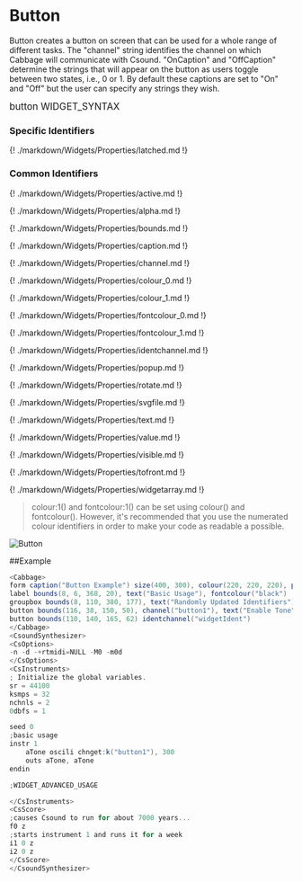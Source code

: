 # Button

Button creates a button on screen that can be used for a whole range of different tasks. The "channel" string identifies the channel on which Cabbage will communicate with Csound. "OnCaption" and "OffCaption" determine the strings that will appear on the button as users toggle between two states, i.e., 0 or 1. By default these captions are set to "On" and "Off" but the user can specify any strings they wish. 

<big></pre>
button WIDGET_SYNTAX
</pre></big>

### Specific Identifiers

{! ./markdown/Widgets/Properties/latched.md !} 

### Common Identifiers
{! ./markdown/Widgets/Properties/active.md !}

{! ./markdown/Widgets/Properties/alpha.md !} 

{! ./markdown/Widgets/Properties/bounds.md !} 

{! ./markdown/Widgets/Properties/caption.md !} 

{! ./markdown/Widgets/Properties/channel.md !} 

{! ./markdown/Widgets/Properties/colour_0.md !} 

{! ./markdown/Widgets/Properties/colour_1.md !} 

{! ./markdown/Widgets/Properties/fontcolour_0.md !} 

{! ./markdown/Widgets/Properties/fontcolour_1.md !} 

{! ./markdown/Widgets/Properties/identchannel.md !} 

{! ./markdown/Widgets/Properties/popup.md !} 

{! ./markdown/Widgets/Properties/rotate.md !} 

{! ./markdown/Widgets/Properties/svgfile.md !} 

{! ./markdown/Widgets/Properties/text.md !} 

{! ./markdown/Widgets/Properties/value.md !} 

{! ./markdown/Widgets/Properties/visible.md !} 

{! ./markdown/Widgets/Properties/tofront.md !} 

{! ./markdown/Widgets/Properties/widgetarray.md !} 

<!--(End of identifiers)/-->

>colour:1() and fontcolour:1() can be set using colour() and fontcolour(). However, it's recommended that you use the numerated colour identifiers in order to make your code as readable a possible. 

![Button](../images/button.gif)

##Example
<!--(Widget Example)/-->
```csharp
<Cabbage>
form caption("Button Example") size(400, 300), colour(220, 220, 220), pluginID("def1")
label bounds(8, 6, 368, 20), text("Basic Usage"), fontcolour("black")
groupbox bounds(8, 110, 380, 177), text("Randomly Updated Identifiers")
button bounds(116, 38, 150, 50), channel("button1"), text("Enable Tone", "Disable Tone"),
button bounds(110, 140, 165, 62) identchannel("widgetIdent")
</Cabbage>
<CsoundSynthesizer>
<CsOptions>
-n -d -+rtmidi=NULL -M0 -m0d 
</CsOptions>
<CsInstruments>
; Initialize the global variables. 
sr = 44100
ksmps = 32
nchnls = 2
0dbfs = 1

seed 0 
;basic usage
instr 1
    aTone oscili chnget:k("button1"), 300
    outs aTone, aTone    
endin

;WIDGET_ADVANCED_USAGE

</CsInstruments>
<CsScore>
;causes Csound to run for about 7000 years...
f0 z
;starts instrument 1 and runs it for a week
i1 0 z
i2 0 z
</CsScore>
</CsoundSynthesizer>
```
<!--(End Widget Example)/-->
